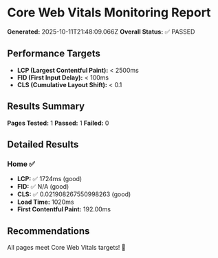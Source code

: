 # Core Web Vitals Monitoring Report

**Generated:** 2025-10-11T21:48:09.066Z
**Overall Status:** ✅ PASSED

## Performance Targets

- **LCP (Largest Contentful Paint):** < 2500ms
- **FID (First Input Delay):** < 100ms
- **CLS (Cumulative Layout Shift):** < 0.1

## Results Summary

**Pages Tested:** 1
**Passed:** 1
**Failed:** 0

## Detailed Results

### Home ✅

- **LCP:** ✅ 1724ms (good)
- **FID:** ✅ N/A (good)
- **CLS:** ✅ 0.021908267550998263 (good)
- **Load Time:** 1020ms
- **First Contentful Paint:** 192.00ms

## Recommendations

All pages meet Core Web Vitals targets! 🎉
